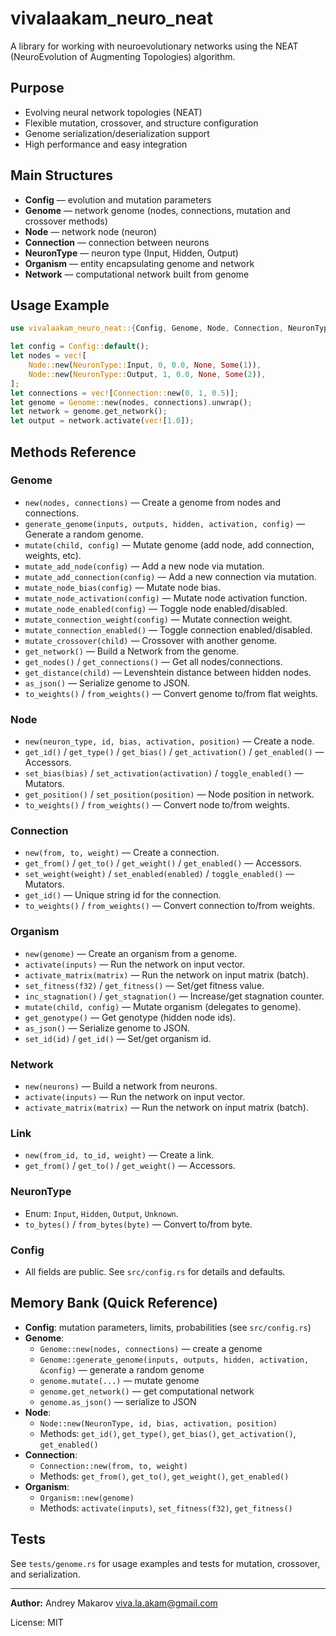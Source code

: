 # vivalaakam_neuro_neat

A library for working with neuroevolutionary networks using the NEAT (NeuroEvolution of Augmenting Topologies) algorithm.

## Purpose

- Evolving neural network topologies (NEAT)
- Flexible mutation, crossover, and structure configuration
- Genome serialization/deserialization support
- High performance and easy integration

## Main Structures

- **Config** — evolution and mutation parameters
- **Genome** — network genome (nodes, connections, mutation and crossover methods)
- **Node** — network node (neuron)
- **Connection** — connection between neurons
- **NeuronType** — neuron type (Input, Hidden, Output)
- **Organism** — entity encapsulating genome and network
- **Network** — computational network built from genome

## Usage Example

```rust
use vivalaakam_neuro_neat::{Config, Genome, Node, Connection, NeuronType};

let config = Config::default();
let nodes = vec![
    Node::new(NeuronType::Input, 0, 0.0, None, Some(1)),
    Node::new(NeuronType::Output, 1, 0.0, None, Some(2)),
];
let connections = vec![Connection::new(0, 1, 0.5)];
let genome = Genome::new(nodes, connections).unwrap();
let network = genome.get_network();
let output = network.activate(vec![1.0]);
```

## Methods Reference

### Genome
- `new(nodes, connections)` — Create a genome from nodes and connections.
- `generate_genome(inputs, outputs, hidden, activation, config)` — Generate a random genome.
- `mutate(child, config)` — Mutate genome (add node, add connection, weights, etc).
- `mutate_add_node(config)` — Add a new node via mutation.
- `mutate_add_connection(config)` — Add a new connection via mutation.
- `mutate_node_bias(config)` — Mutate node bias.
- `mutate_node_activation(config)` — Mutate node activation function.
- `mutate_node_enabled(config)` — Toggle node enabled/disabled.
- `mutate_connection_weight(config)` — Mutate connection weight.
- `mutate_connection_enabled()` — Toggle connection enabled/disabled.
- `mutate_crossover(child)` — Crossover with another genome.
- `get_network()` — Build a Network from the genome.
- `get_nodes()` / `get_connections()` — Get all nodes/connections.
- `get_distance(child)` — Levenshtein distance between hidden nodes.
- `as_json()` — Serialize genome to JSON.
- `to_weights()` / `from_weights()` — Convert genome to/from flat weights.

### Node
- `new(neuron_type, id, bias, activation, position)` — Create a node.
- `get_id()` / `get_type()` / `get_bias()` / `get_activation()` / `get_enabled()` — Accessors.
- `set_bias(bias)` / `set_activation(activation)` / `toggle_enabled()` — Mutators.
- `get_position()` / `set_position(position)` — Node position in network.
- `to_weights()` / `from_weights()` — Convert node to/from weights.

### Connection
- `new(from, to, weight)` — Create a connection.
- `get_from()` / `get_to()` / `get_weight()` / `get_enabled()` — Accessors.
- `set_weight(weight)` / `set_enabled(enabled)` / `toggle_enabled()` — Mutators.
- `get_id()` — Unique string id for the connection.
- `to_weights()` / `from_weights()` — Convert connection to/from weights.

### Organism
- `new(genome)` — Create an organism from a genome.
- `activate(inputs)` — Run the network on input vector.
- `activate_matrix(matrix)` — Run the network on input matrix (batch).
- `set_fitness(f32)` / `get_fitness()` — Set/get fitness value.
- `inc_stagnation()` / `get_stagnation()` — Increase/get stagnation counter.
- `mutate(child, config)` — Mutate organism (delegates to genome).
- `get_genotype()` — Get genotype (hidden node ids).
- `as_json()` — Serialize genome to JSON.
- `set_id(id)` / `get_id()` — Set/get organism id.

### Network
- `new(neurons)` — Build a network from neurons.
- `activate(inputs)` — Run the network on input vector.
- `activate_matrix(matrix)` — Run the network on input matrix (batch).

### Link
- `new(from_id, to_id, weight)` — Create a link.
- `get_from()` / `get_to()` / `get_weight()` — Accessors.

### NeuronType
- Enum: `Input`, `Hidden`, `Output`, `Unknown`.
- `to_bytes()` / `from_bytes(byte)` — Convert to/from byte.

### Config
- All fields are public. See `src/config.rs` for details and defaults.

## Memory Bank (Quick Reference)

- **Config**: mutation parameters, limits, probabilities (see `src/config.rs`)
- **Genome**:
  - `Genome::new(nodes, connections)` — create a genome
  - `Genome::generate_genome(inputs, outputs, hidden, activation, &config)` — generate a random genome
  - `genome.mutate(...)` — mutate genome
  - `genome.get_network()` — get computational network
  - `genome.as_json()` — serialize to JSON
- **Node**:
  - `Node::new(NeuronType, id, bias, activation, position)`
  - Methods: `get_id()`, `get_type()`, `get_bias()`, `get_activation()`, `get_enabled()`
- **Connection**:
  - `Connection::new(from, to, weight)`
  - Methods: `get_from()`, `get_to()`, `get_weight()`, `get_enabled()`
- **Organism**:
  - `Organism::new(genome)`
  - Methods: `activate(inputs)`, `set_fitness(f32)`, `get_fitness()`

## Tests

See `tests/genome.rs` for usage examples and tests for mutation, crossover, and serialization.

---

**Author:** Andrey Makarov <viva.la.akam@gmail.com>

License: MIT 